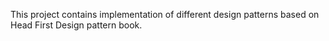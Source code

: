 This project contains implementation of different design patterns based on Head First Design pattern book.
